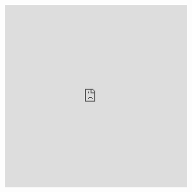 <iframe src="http://slid.es/urigorelik/angular/embed" width="600" height="600" scrolling="no" frameborder="0" webkitallowfullscreen mozallowfullscreen allowfullscreen></iframe>
